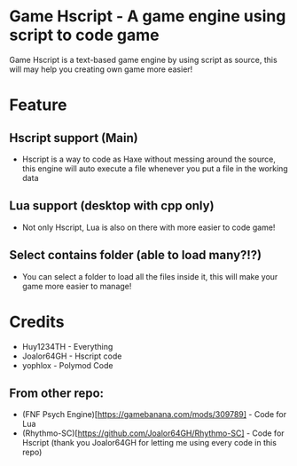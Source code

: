 # Game Hscript - A game engine using script to code game
Game Hscript is a text-based game engine by using script as source, this will may help you creating own game more easier!

# Feature
## Hscript support (Main)
* Hscript is a way to code as Haxe without messing around the source, this engine will auto execute a file whenever you put a file in the working data
## Lua support (desktop with cpp only)
* Not only Hscript, Lua is also on there with more easier to code game!
## Select contains folder (able to load many?!?)
* You can select a folder to load all the files inside it, this will make your game more easier to manage!

# Credits
* Huy1234TH - Everything
* Joalor64GH - Hscript code
* yophlox - Polymod Code
## From other repo:
* (FNF Psych Engine)[https://gamebanana.com/mods/309789] - Code for Lua
* (Rhythmo-SC)[https://github.com/Joalor64GH/Rhythmo-SC] - Code for Hscript (thank you Joalor64GH for letting me using every code in this repo)